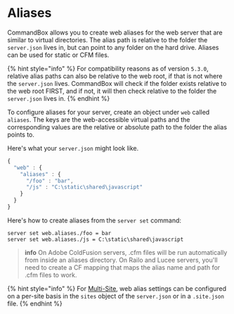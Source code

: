 # Aliases

CommandBox allows you to create web aliases for the web server that are similar to virtual directories. The alias path is relative to the folder the `server.json` lives in, but can point to any folder on the hard drive. Aliases can be used for static or CFM files.

{% hint style="info" %}
For compatibility reasons as of version `5.3.0`, relative alias paths can also be relative to the web root, if that is not where the `server.json` lives.  CommandBox will check if the folder exists relative to the web root FIRST, and if not, it will then check relative to the folder the `server.json` lives in.
{% endhint %}

To configure aliases for your server, create an object under `web` called `aliases`. The keys are the web-accessible virtual paths and the corresponding values are the relative or absolute path to the folder the alias points to.

Here's what your `server.json` might look like.

```javascript
{
  "web" : {
    "aliases" : {
      "/foo" : "bar",
      "/js" : "C:\static\shared\javascript"
    }
  }
}
```

Here's how to create aliases from the `server set` command:

```
server set web.aliases./foo = bar
server set web.aliases./js = C:\static\shared\javascript
```

> **info** On Adobe ColdFusion servers, .cfm files will be run automatically from inside an aliases directory. On Railo and Lucee servers, you'll need to create a CF mapping that maps the alias name and path for .cfm files to work.

{% hint style="info" %}
For [Multi-Site](../multi-site-support/), web alias settings can be configured on a per-site basis in the `sites` object of the `server.json` or in a `.site.json` file.
{% endhint %}

